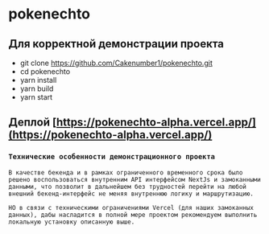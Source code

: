 # pokenechto

## Для корректной демонстрации проекта

- git clone https://github.com/Cakenumber1/pokenechto.git
- cd pokenechto
- yarn install
- yarn build
- yarn start

## Деплой [https://pokenechto-alpha.vercel.app/](https://pokenechto-alpha.vercel.app/)

### `Технические особенности демонстрационного проекта`

    В качестве бекенда и в рамках ограниченного временного срока было решено воспользоваться внутренним API интерфейсом NextJs и замоканными данными, что позволит в дальнейшем без трудностей перейти на любой внешний бекенд-интерфейс не меняя внутреннюю логику и маршрутизацию.

    НО в связи с техническими ограничениями Vercel (для наших замоканных данных), дабы насладится в полной мере проектом рекомендуем выполнить локальную установку описанную выше.
